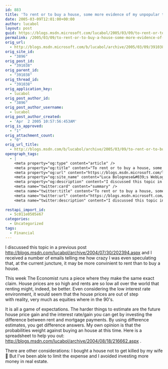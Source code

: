 ```yaml
---
id: 883
title: 'To rent or to buy a house, some more evidence of my unpopular thesis'
date: 2005-03-09T12:01:00+00:00
author: lucabol
layout: post
guid: https://blogs.msdn.microsoft.com/lucabol/2005/03/09/to-rent-or-to-buy-a-house-some-more-evidence-of-my-unpopular-thesis/
permalink: /2005/03/09/to-rent-or-to-buy-a-house-some-more-evidence-of-my-unpopular-thesis/
orig_url:
  - http://blogs.msdn.microsoft.com/b/lucabol/archive/2005/03/09/391038.aspx
orig_site_id:
  - "3896"
orig_post_id:
  - "391038"
orig_parent_id:
  - "391038"
orig_thread_id:
  - "391038"
orig_application_key:
  - lucabol
orig_post_author_id:
  - "3896"
orig_post_author_username:
  - lucabol
orig_post_author_created:
  - 'Apr  2 2005 10:57:56:453AM'
orig_is_approved:
  - "1"
orig_attachment_count:
  - "0"
orig_url_title:
  - http://blogs.msdn.com/b/lucabol/archive/2005/03/09/to-rent-or-to-buy-a-house-some-more-evidence-of-my-unpopular-thesis.aspx
opengraph_tags:
  - |
    <meta property="og:type" content="article" />
    <meta property="og:title" content="To rent or to buy a house, some more evidence of my unpopular thesis" />
    <meta property="og:url" content="https://blogs.msdn.microsoft.com/lucabol/2005/03/09/to-rent-or-to-buy-a-house-some-more-evidence-of-my-unpopular-thesis/" />
    <meta property="og:site_name" content="Luca Bolognese&#039;s WebLog" />
    <meta property="og:description" content="I discussed this topic in a previous post http://blogs.msdn.com/lucabol/archive/2004/07/30/202394.aspx&nbsp;and I received a number of emails telling me how crazy I was even speculating that, at the current juncture, it may be more convinient to rent than to buy a house. This week The Economist runs a piece where they make the same exact claim. House..." />
    <meta name="twitter:card" content="summary" />
    <meta name="twitter:title" content="To rent or to buy a house, some more evidence of my unpopular thesis" />
    <meta name="twitter:url" content="https://blogs.msdn.microsoft.com/lucabol/2005/03/09/to-rent-or-to-buy-a-house-some-more-evidence-of-my-unpopular-thesis/" />
    <meta name="twitter:description" content="I discussed this topic in a previous post http://blogs.msdn.com/lucabol/archive/2004/07/30/202394.aspx&nbsp;and I received a number of emails telling me how crazy I was even speculating that, at the current juncture, it may be more convinient to rent than to buy a house. This week The Economist runs a piece where they make the same exact claim. House..." />
    
restapi_import_id:
  - 5c011e0505e67
categories:
  - Uncategorized
tags:
  - Financial
---
```

I discussed this topic in a previous post <http://blogs.msdn.com/lucabol/archive/2004/07/30/202394.aspx>&nbsp;and I received a number of emails telling me how crazy I was even speculating that, at the current juncture, it may be more convinient to rent than to buy a house.

This week The Economist runs a piece where they make the same exact claim. House prices are so high and rents are so low all over the world that renting might, indeed, be&nbsp;better. Even considering the low interest rate environment, it would seem that the&nbsp;house prices are out of&nbsp;step with&nbsp;reality, very much as equities where in the 90's.

It is all a game of expectations. The harder things to estimate are the future house price gain and the interest rate/gain you can get by investing the difference between rent and mortgage payments. By using difference estimates, you get difference answers. My own opinion is that the probabilities weight against buying an house at this time. Here is a spreadsheet to help you out: <http://blogs.msdn.com/lucabol/archive/2004/08/18/216662.aspx>&nbsp;.

There are other considerations: I bought a house not to get killed by my wife 🙂 But I've been able to limit the expense and I avoided investing more money in real estate.